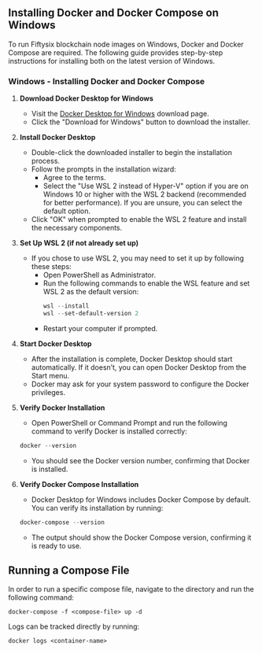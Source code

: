 ## Installing Docker and Docker Compose on Windows

To run Fiftysix blockchain node images on Windows, Docker and Docker Compose are required. The following guide provides step-by-step instructions for installing both on the latest version of Windows.

### Windows - Installing Docker and Docker Compose

1. **Download Docker Desktop for Windows**
   - Visit the [Docker Desktop for Windows](https://www.docker.com/products/docker-desktop) download page.
   - Click the "Download for Windows" button to download the installer.

2. **Install Docker Desktop**
   - Double-click the downloaded installer to begin the installation process.
   - Follow the prompts in the installation wizard:
     - Agree to the terms.
     - Select the "Use WSL 2 instead of Hyper-V" option if you are on Windows 10 or higher with the WSL 2 backend (recommended for better performance). If you are unsure, you can select the default option.
   - Click "OK" when prompted to enable the WSL 2 feature and install the necessary components.

3. **Set Up WSL 2 (if not already set up)**
   - If you chose to use WSL 2, you may need to set it up by following these steps:
     - Open PowerShell as Administrator.
     - Run the following commands to enable the WSL feature and set WSL 2 as the default version:
       ```powershell
       wsl --install
       wsl --set-default-version 2
       ```
     - Restart your computer if prompted.

4. **Start Docker Desktop**
   - After the installation is complete, Docker Desktop should start automatically. If it doesn’t, you can open Docker Desktop from the Start menu.
   - Docker may ask for your system password to configure the Docker privileges.

5. **Verify Docker Installation**
   - Open PowerShell or Command Prompt and run the following command to verify Docker is installed correctly:
   ```powershell
   docker --version
   ```
   - You should see the Docker version number, confirming that Docker is installed.

6. **Verify Docker Compose Installation**
   - Docker Desktop for Windows includes Docker Compose by default. You can verify its installation by running:
   ```powershell
   docker-compose --version
   ```
   - The output should show the Docker Compose version, confirming it is ready to use.

## Running a Compose File

In order to run a specific compose file, navigate to the directory and run the following command:

```
docker-compose -f <compose-file> up -d
```

Logs can be tracked directly by running:

```
docker logs <container-name>
```
